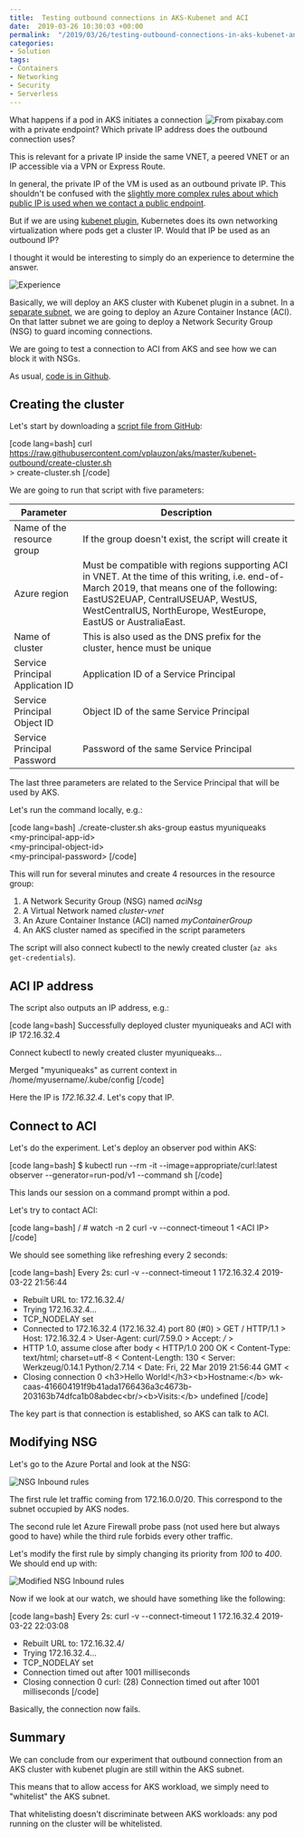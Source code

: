 ```yaml
---
title:  Testing outbound connections in AKS-Kubenet and ACI
date:  2019-03-26 10:30:03 +00:00
permalink:  "/2019/03/26/testing-outbound-connections-in-aks-kubenet-and-aci/"
categories:
- Solution
tags:
- Containers
- Networking
- Security
- Serverless
---
```

<img style="float:right;padding-right:20px;" title="From pixabay.com" src="https://vincentlauzon.files.wordpress.com/2019/03/arrow-communication-direction-235975-e1553284557941.jpg" />

What happens if a pod in AKS initiates a connection with a private endpoint?  Which private IP address does the outbound connection uses?

This is relevant for a private IP inside the same VNET, a peered VNET or an IP accessible via a VPN or Express Route.

In general, the private IP of the VM is used as an outbound private IP.  This shouldn't be confused with the <a href="https://docs.microsoft.com/en-us/azure/load-balancer/load-balancer-outbound-connections#scenarios">slightly more complex rules about which public IP is used when we contact a public endpoint</a>.

But if we are using <a href="https://vincentlauzon.com/2018/09/06/aks-with-kubenet-vs-azure-networking-plug-in/">kubenet plugin</a>, Kubernetes does its own networking virtualization where pods get a cluster IP.  Would that IP be used as an outbound IP?

I thought it would be interesting to simply do an experience to determine the answer.

<img src="https://vincentlauzon.files.wordpress.com/2019/03/experience.png" alt="Experience" />

Basically, we will deploy an AKS cluster with Kubenet plugin in a subnet.  In a <a href="https://docs.microsoft.com/en-us/azure/container-instances/container-instances-vnet">separate subnet</a>, we are going to deploy an Azure Container Instance (ACI).  On that latter subnet we are going to deploy a Network Security Group (NSG) to guard incoming connections.

We are going to test a connection to ACI from AKS and see how we can block it with NSGs.

As usual, <a href="https://github.com/vplauzon/aks/tree/master/kubenet-outbound">code is in Github</a>.

<h2>Creating the cluster</h2>

Let's start by downloading a <a href="https://github.com/vplauzon/aks/blob/master/kubenet-outbound/create-cluster.sh">script file from GitHub</a>:

[code lang=bash]
curl https://raw.githubusercontent.com/vplauzon/aks/master/kubenet-outbound/create-cluster.sh \
  &gt; create-cluster.sh
[/code]

We are going to run that script with five parameters:

<table>
<thead>
<tr>
  <th>Parameter</th>
  <th>Description</th>
</tr>
</thead>
<tbody>
<tr>
  <td>Name of the resource group</td>
  <td>If the group doesn't exist, the script will create it</td>
</tr>
<tr>
  <td>Azure region</td>
  <td>Must be compatible with regions supporting ACI in VNET.  At the time of this writing, i.e. end-of-March 2019, that means one of the following:  EastUS2EUAP, CentralUSEUAP, WestUS, WestCentralUS, NorthEurope, WestEurope, EastUS or AustraliaEast.</td>
</tr>
<tr>
  <td>Name of cluster</td>
  <td>This is also used as the DNS prefix for the cluster, hence must be unique</td>
</tr>
<tr>
  <td>Service Principal Application ID</td>
  <td>Application ID of a Service Principal</td>
</tr>
<tr>
  <td>Service Principal Object ID</td>
  <td>Object ID of the same Service Principal</td>
</tr>
<tr>
  <td>Service Principal Password</td>
  <td>Password of the same Service Principal</td>
</tr>
</tbody>
</table>

The last three parameters are related to the Service Principal that will be used by AKS.

Let's run the command locally, e.g.:

[code lang=bash]
./create-cluster.sh aks-group eastus myuniqueaks \
    &lt;my-principal-app-id&gt; \
    &lt;my-principal-object-id&gt; \
    &lt;my-principal-password&gt;
[/code]

This will run for several minutes and create 4 resources in the resource group:

<ol>
<li>A Network Security Group (NSG) named <em>aciNsg</em></li>
<li>A Virtual Network named <em>cluster-vnet</em></li>
<li>An Azure Container Instance (ACI) named <em>myContainerGroup</em></li>
<li>An AKS cluster named as specified in the script parameters</li>
</ol>

The script will also connect kubectl to the newly created cluster (<code>az aks get-credentials</code>).

<h2>ACI IP address</h2>

The script also outputs an IP address, e.g.:

[code lang=bash]
Successfully deployed cluster myuniqueaks and ACI with IP 172.16.32.4

Connect kubectl to newly created cluster myuniqueaks...

Merged &quot;myuniqueaks&quot; as current context in /home/myusername/.kube/config
[/code]

Here the IP is <em>172.16.32.4</em>.  Let's copy that IP.

<h2>Connect to ACI</h2>

Let's do the experiment.  Let's deploy an observer pod within AKS:

[code lang=bash]
$ kubectl run --rm -it --image=appropriate/curl:latest observer --generator=run-pod/v1 --command sh
[/code]

This lands our session on a command prompt within a pod.

Let's try to contact ACI:

[code lang=bash]
/ # watch -n 2 curl -v --connect-timeout 1 &lt;ACI IP&gt;
[/code]

We should see something like refreshing every 2 seconds:

[code lang=bash]
Every 2s: curl -v --connect-timeout 1 172.16.32.4                                                   2019-03-22 21:56:44

* Rebuilt URL to: 172.16.32.4/
*   Trying 172.16.32.4...
* TCP_NODELAY set
* Connected to 172.16.32.4 (172.16.32.4) port 80 (#0)
&gt; GET / HTTP/1.1
&gt; Host: 172.16.32.4
&gt; User-Agent: curl/7.59.0
&gt; Accept: */*
&gt;
* HTTP 1.0, assume close after body
&lt; HTTP/1.0 200 OK
&lt; Content-Type: text/html; charset=utf-8
&lt; Content-Length: 130
&lt; Server: Werkzeug/0.14.1 Python/2.7.14
&lt; Date: Fri, 22 Mar 2019 21:56:44 GMT
&lt;
* Closing connection 0
&lt;h3&gt;Hello World!&lt;/h3&gt;&lt;b&gt;Hostname:&lt;/b&gt; wk-caas-416604191f9b41ada1766436a3c4673b-203163b74dfca1b08abdec&lt;br/&gt;&lt;b&gt;Visits:&lt;/b&gt; undefined
[/code]

The key part is that connection is established, so AKS can talk to ACI.

<h2>Modifying NSG</h2>

Let's go to the Azure Portal and look at the NSG:

<img src="https://vincentlauzon.files.wordpress.com/2019/03/nsg.png" alt="NSG Inbound rules" />

The first rule let traffic coming from 172.16.0.0/20.  This correspond to the subnet occupied by AKS nodes.

The second rule let Azure Firewall probe pass (not used here but always good to have) while the third rule forbids every other traffic.

Let's modify the first rule by simply changing its priority from <em>100</em> to <em>400</em>.  We should end up with:

<img src="https://vincentlauzon.files.wordpress.com/2019/03/nsg-modified.png" alt="Modified NSG Inbound rules" />

Now if we look at our watch, we should have something like the following:

[code lang=bash]
Every 2s: curl -v --connect-timeout 1 172.16.32.4                                                   2019-03-22 22:03:08

* Rebuilt URL to: 172.16.32.4/
*   Trying 172.16.32.4...
* TCP_NODELAY set
* Connection timed out after 1001 milliseconds
* Closing connection 0
curl: (28) Connection timed out after 1001 milliseconds
[/code]

Basically, the connection now fails.

<h2>Summary</h2>

We can conclude from our experiment that outbound connection from an AKS cluster with kubenet plugin are still within the AKS subnet.

This means that to allow access for AKS workload, we simply need to "whitelist" the AKS subnet.

That whitelisting doesn't discriminate between AKS workloads:  any pod running on the cluster will be whitelisted.